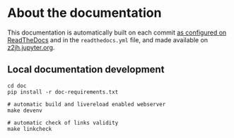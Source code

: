 # About the documentation

This documentation is automatically built on each commit [as configured on
ReadTheDocs](https://readthedocs.org/projects/zero-to-jupyterhub/) and
in the `readthedocs.yml` file, and made available on
[z2jh.jupyter.org](https://z2jh.jupyter.org/).

## Local documentation development

```shell
cd doc
pip install -r doc-requirements.txt
```

```
# automatic build and livereload enabled webserver
make devenv

# automatic check of links validity
make linkcheck
```
